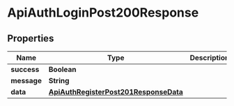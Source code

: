 

# ApiAuthLoginPost200Response


## Properties

| Name | Type | Description | Notes |
|------------ | ------------- | ------------- | -------------|
|**success** | **Boolean** |  |  [optional] |
|**message** | **String** |  |  [optional] |
|**data** | [**ApiAuthRegisterPost201ResponseData**](ApiAuthRegisterPost201ResponseData.md) |  |  [optional] |



